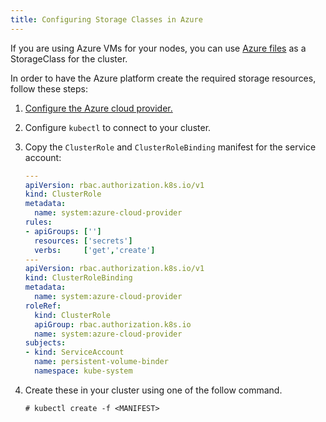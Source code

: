 ```yaml
---
title: Configuring Storage Classes in Azure
---
```


<head>
  <link rel="canonical" href="https://ranchermanager.docs.rancher.com/how-to-guides/new-user-guides/kubernetes-clusters-in-rancher-setup/use-windows-clusters/azure-storageclass-configuration"/>
</head>

If you are using Azure VMs for your nodes, you can use [Azure files](https://docs.microsoft.com/en-us/azure/aks/azure-files-dynamic-pv) as a StorageClass for the cluster.

In order to have the Azure platform create the required storage resources, follow these steps:

1.  [Configure the Azure cloud provider.](../../kubernetes-clusters-in-rancher-setup/set-up-cloud-providers/azure.md)
1.  Configure `kubectl` to connect to your cluster.
1.  Copy the `ClusterRole` and `ClusterRoleBinding` manifest for the service account:
      ```yml
      ---
      apiVersion: rbac.authorization.k8s.io/v1
      kind: ClusterRole
      metadata:
        name: system:azure-cloud-provider
      rules:
      - apiGroups: ['']
        resources: ['secrets']
        verbs:     ['get','create']
      ---
      apiVersion: rbac.authorization.k8s.io/v1
      kind: ClusterRoleBinding
      metadata:
        name: system:azure-cloud-provider
      roleRef:
        kind: ClusterRole
        apiGroup: rbac.authorization.k8s.io
        name: system:azure-cloud-provider
      subjects:
      - kind: ServiceAccount
        name: persistent-volume-binder
        namespace: kube-system
      ```

1.  Create these in your cluster using one of the follow command.

    ```
    # kubectl create -f <MANIFEST>
    ```
